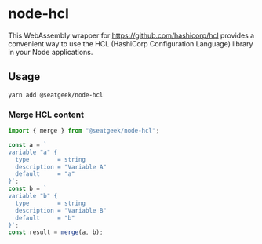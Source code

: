 # node-hcl

This WebAssembly wrapper for https://github.com/hashicorp/hcl provides a convenient way to use the HCL (HashiCorp Configuration Language) library in your Node applications.

## Usage

```
yarn add @seatgeek/node-hcl
```

### Merge HCL content

```javascript
import { merge } from "@seatgeek/node-hcl";

const a = `
variable "a" {
  type        = string
  description = "Variable A"
  default     = "a"
}`;
const b = `
variable "b" {
  type        = string
  description = "Variable B"
  default     = "b"
}`;
const result = merge(a, b);
```
